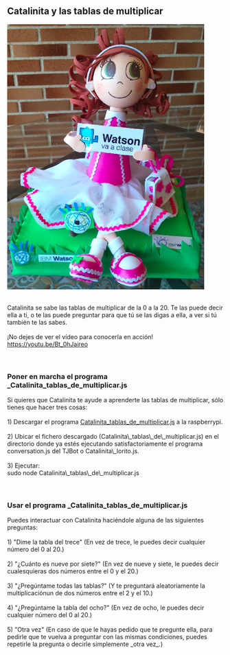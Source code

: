 

## Catalinita y las tablas de multiplicar


<img id="img1" src="Catalinita/Catalinita.png"> <br> <br>
<div id="texto1">Catalinita se sabe las tablas de multiplicar de la 0 a la 20. Te las puede decir ella a ti, o te las puede preguntar para que tú se las digas a ella, a ver si tú también te las sabes.</div>
<br>
<div id="texto2">¡No dejes de ver el vídeo para conocerla en acción!</div>
<a href="https://youtu.be/Bt_0hJaireo"> https://youtu.be/Bt_0hJaireo</a>
<br>
<br>
<br>

### Poner en marcha el programa _Catalinita\_tablas\_de\_multiplicar.js
<div id="texto3">Si quieres que Catalinita te ayude a aprenderte las tablas de multiplicar, sólo tienes que hacer tres cosas:</div>
<br>
<div id="texto4">1) Descargar el programa <a href="https://github.com/watsonvaclase/Propuestas/blob/master/Catalinita/Catalinita_tablas_de_multiplicar.js">Catalinita_tablas_de_multiplicar.js</a> a la raspberrypi.</div>
<br>
<div id="texto5">2) Ubicar el fichero descargado (Catalinita\_tablas\_de\_multiplicar.js) en el directorio donde ya estés ejecutando satisfactoriamente el programa conversation.js del TJBot o Catalinita\_lorito.js.</div>
<br>
<div id="texto6">3) Ejecutar: <br>
sudo node Catalinita\_tablas\_de\_multiplicar.js</div>
<br>
<br>

### Usar el programa _Catalinita\_tablas\_de\_multiplicar.js
<div id="texto7">Puedes interactuar con Catalinita haciéndole alguna de las siguientes preguntas:</div>
<br>
<div id="texto8">1) "Dime la tabla del trece" (En vez de trece, le puedes decir cualquier número del 0 al 20.) </div>
<br>
<div id="texto9">2) "¿Cuánto es nueve por siete?" (En vez de nueve y siete, le puedes decir cualesquieras dos números entre el 0 y el 20.)</div>
<br>
<div id="texto10">3) "¿Pregúntame todas las tablas?" (Y te preguntará aleatoriamente la multiplicaciónun de dos números entre el 2 y el 10.)</div>
<br>
<div id="texto11">4) "¿Pregúntame la tabla del ocho?" (En vez de ocho, le puedes decir cualquier número del 0 al 20.)</div>
<br>
<div id="texto12">5) "Otra vez" (En caso de que le hayas pedido que te pregunte ella, para pedirle que te vuelva a preguntar con las mismas condiciones, puedes repetirle la pregunta o decirle simplemente _otra vez_.)</div>
<br>



